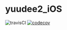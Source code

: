 # yuudee2_iOS

![travisCI](https://travis-ci.org/xiaoyudi-China/yuudee2_iOS.svg?branch=master)
[![codecov](https://codecov.io/gh/xiaoyudi-China/yuudee2_iOS/branch/master/graph/badge.svg)](https://codecov.io/gh/xiaoyudi-China/yuudee2_iOS)
